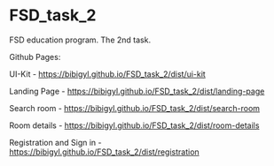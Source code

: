 # FSD_task_2
FSD education program. The 2nd task.

Github Pages:

UI-Kit - https://bibigyl.github.io/FSD_task_2/dist/ui-kit

Landing Page - https://bibigyl.github.io/FSD_task_2/dist/landing-page

Search room - https://bibigyl.github.io/FSD_task_2/dist/search-room

Room details - https://bibigyl.github.io/FSD_task_2/dist/room-details

Registration and Sign in - https://bibigyl.github.io/FSD_task_2/dist/registration
